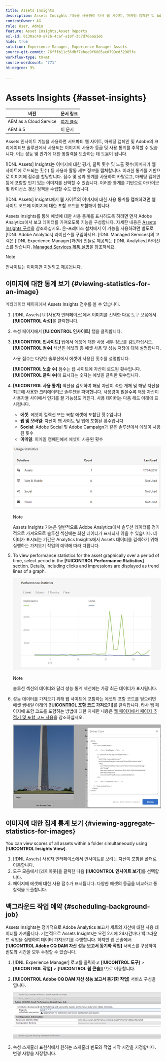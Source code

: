 ```yaml
---
title: Assets Insights
description: Assets Insights 기능을 사용하여 타사 웹 사이트, 마케팅 캠페인 및 Adobe의 광고 솔루션에서 사용되는 이미지의 사용자 등급 및 사용 통계를 추적하는 방법에 대해 알아봅니다.
contentOwner: AG
role: User, Admin
feature: Asset Insights,Asset Reports
exl-id: 0130ac40-a72b-4caf-a10f-3c7d76eaa1e6
hide: true
solution: Experience Manager, Experience Manager Assets
source-git-commit: 76fffb11c56dbf7ebee9f6805ae0799cd32985fe
workflow-type: tm+mt
source-wordcount: '771'
ht-degree: 9%

---
```


# Assets Insights {#asset-insights}

| 버전 | 문서 링크 |
| -------- | ---------------------------- |
| AEM as a Cloud Service | [여기 클릭](https://experienceleague.adobe.com/docs/experience-manager-cloud-service/content/assets/manage/assets-insights.html?lang=en) |
| AEM 6.5 | 이 문서 |

Assets 인사이트 기능을 사용하면 서드파티 웹 사이트, 마케팅 캠페인 및 Adobe의 크리에이티브 솔루션에서 사용되는 이미지의 사용자 등급 및 사용 통계를 추적할 수 있습니다. 이는 성능 및 인기에 대한 통찰력을 도출하는 데 도움이 됩니다.

[!DNL Assets] Insights는 이미지에 대한 평가, 클릭 횟수 및 노출 횟수(이미지가 웹 사이트에 로드되는 횟수) 등 사용자 활동 세부 정보를 캡처합니다. 이러한 통계를 기반으로 이미지에 점수를 할당합니다. 점수 및 성과 통계를 사용하여 카탈로그, 마케팅 캠페인 등에 포함할 인기 있는 이미지를 선택할 수 있습니다. 이러한 통계를 기반으로 아카이브 및 라이선스 갱신 정책을 수립할 수도 있습니다.

[!DNL Assets] Insights에서 웹 사이트의 이미지에 대한 사용 통계를 캡처하려면 웹 사이트 코드에 이미지에 대한 포함 코드를 포함해야 합니다.

Assets Insights를 통해 에셋에 대한 사용 통계를 표시하도록 하려면 먼저 Adobe Analytics에서 보고 데이터를 가져오도록 기능을 구성합니다. 자세한 내용은 [Assets Insights 구성](/help/assets/configure-asset-insights.md)을 참조하십시오. 온-프레미스 설치에서 이 기능을 사용하려면 별도로 [!DNL Adobe Analytics] 라이선스를 구입하세요. [!DNL Managed Services]의 고객은 [!DNL Experience Manager]과(와) 번들로 제공되는 [!DNL Analytics] 라이선스를 받습니다. [Managed Services 제품 설명](https://helpx.adobe.com/legal/product-descriptions/adobe-experience-manager-managed-services.html)을 참조하세요.

>[!NOTE]
>
>인사이트는 이미지만 지원되고 제공됩니다.

## 이미지에 대한 통계 보기 {#viewing-statistics-for-an-image}

메타데이터 페이지에서 Assets Insights 점수를 볼 수 있습니다.

1. [!DNL Assets] UI(사용자 인터페이스)에서 이미지를 선택한 다음 도구 모음에서 **[!UICONTROL 속성]**&#x200B;을 클릭합니다.
1. 속성 페이지에서 **[!UICONTROL 인사이트]** 탭을 클릭합니다.
1. **[!UICONTROL 인사이트]** 탭에서 에셋에 대한 사용 세부 정보를 검토하십시오. **[!UICONTROL 점수]** 섹션은 에셋의 총 에셋 사용 및 성능 저장에 대해 설명합니다.

   사용 점수는 다양한 솔루션에서 에셋이 사용된 횟수를 설명합니다.

   **[!UICONTROL 노출 수]** 점수는 웹 사이트에 자산이 로드된 횟수입니다. **[!UICONTROL 클릭 수]**&#x200B;에 표시되는 숫자는 에셋을 클릭한 횟수입니다.

1. **[!UICONTROL 사용 통계]** 섹션을 검토하여 해당 자산이 속한 개체 및 해당 자산을 최근에 사용한 크리에이티브 솔루션을 파악합니다. 사용량이 많을수록 해당 자산이 사용자들 사이에서 인기를 끌 가능성도 커진다. 사용 데이터는 다음 헤드 아래에 표시됩니다.

   * **에셋**: 에셋이 컬렉션 또는 복합 에셋에 포함된 횟수입니다
   * **웹 및 모바일**: 자산이 웹 사이트 및 앱에 포함된 횟수입니다
   * **Social**: Adobe Social 및 Adobe Campaign과 같은 솔루션에서 에셋이 사용된 횟수
   * **이메일**: 이메일 캠페인에서 에셋이 사용된 횟수

   ![usage_statistics](assets/usage_statistics.png)

   >[!NOTE]
   >
   >Assets Insights 기능은 일반적으로 Adobe Analytics에서 솔루션 데이터를 정기적으로 가져오므로 솔루션 섹션에는 최신 데이터가 표시되지 않을 수 있습니다. 데이터가 표시되는 기간은 Analytics Insights에서 Assets 데이터를 검색하기 위해 실행하는 가져오기 작업의 예약에 따라 다릅니다.

1. To view performance statistics for the asset graphically over a period of time, select period in the **[!UICONTROL Performance Statistics]** section. Details, including clicks and impressions are displayed as trend lines of a graph.

   ![chlimage_1-3](assets/chlimage_1-3.jpeg)

   >[!NOTE]
   >
   >솔루션 섹션의 데이터와 달리 성능 통계 섹션에는 가장 최근 데이터가 표시됩니다.

1. 성능 데이터를 가져오기 위해 웹 사이트에 포함하는 에셋의 포함 코드를 얻으려면 에셋 썸네일 아래의 **[!UICONTROL 포함 코드 가져오기]**&#x200B;를 클릭합니다. 타사 웹 페이지에 포함 코드를 포함하는 방법에 대한 자세한 내용은 [웹 페이지에서 페이지 추적기 및 포함 코드 사용](/help/assets/use-page-tracker.md)을 참조하십시오.

   ![chlimage_1-98](assets/chlimage_1-303.png)

## 이미지에 대한 집계 통계 보기 {#viewing-aggregate-statistics-for-images}

You can view scores of all assets within a folder simultaneously using **[!UICONTROL Insights View]**.

1. [!DNL Assets] 사용자 인터페이스에서 인사이트를 보려는 자산이 포함된 폴더로 이동합니다.
1. 도구 모음에서 [레이아웃]을 클릭한 다음 **[!UICONTROL 인사이트 보기]**&#x200B;를 선택합니다.
1. 페이지에 에셋에 대한 사용 점수가 표시됩니다. 다양한 에셋의 등급을 비교하고 통찰력을 도출합니다.

## 백그라운드 작업 예약 {#scheduling-background-job}

Assets Insights는 정기적으로 Adobe Analytics 보고서 세트의 자산에 대한 사용 데이터를 가져옵니다. 기본적으로 Assets Insights는 오전 2시에 24시간마다 백그라운드 작업을 실행하여 데이터 가져오기를 수행합니다. 하지만 웹 콘솔에서 **[!UICONTROL Adobe CQ DAM 자산 성능 보고서 동기화 작업]** 서비스를 구성하여 빈도와 시간을 모두 수정할 수 있습니다.

1. [!DNL Experience Manager] 로고를 클릭하고 **[!UICONTROL 도구]** > **[!UICONTROL 작업]** > **[!UICONTROL 웹 콘솔]**(으)로 이동합니다.
1. **[!UICONTROL Adobe CQ DAM 자산 성능 보고서 동기화 작업]** 서비스 구성을 엽니다.

   ![chlimage_1-99](assets/chlimage_1-304.png)

1. 속성 스케줄러 표현식에서 원하는 스케줄러 빈도와 작업 시작 시간을 지정합니다. 변경 사항을 저장합니다.

